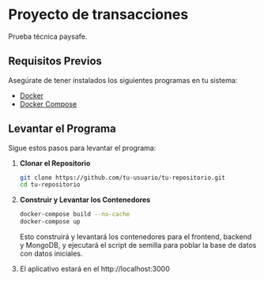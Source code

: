 # Proyecto de transacciones

Prueba técnica paysafe. 

## Requisitos Previos

Asegúrate de tener instalados los siguientes programas en tu sistema:

- [Docker](https://www.docker.com/)
- [Docker Compose](https://docs.docker.com/compose/)

## Levantar el Programa

Sigue estos pasos para levantar el programa:

1. **Clonar el Repositorio**

   ```sh
   git clone https://github.com/tu-usuario/tu-repositorio.git
   cd tu-repositorio
   ```

2. **Construir y Levantar los Contenedores**


    ```sh
    docker-compose build --no-cache
    docker-compose up
    ```

    Esto construirá y levantará los contenedores para el frontend, backend y MongoDB, y ejecutará el script de semilla para poblar la base de datos con datos iniciales.

3. El aplicativo estará en el http://localhost:3000